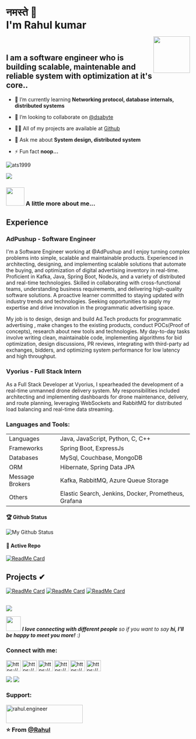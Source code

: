    
<h1 style="display: inline;"> नमस्ते 🙏 <br/> I'm Rahul kumar</h1>

<img align='right' src="https://media.giphy.com/media/M9gbBd9nbDrOTu1Mqx/giphy.gif" width="100"> <br>

## I am a software engineer who is building scalable, maintenable and reliable system with optimization at it's core..  

- 🌱 I’m currently learning **Networking protocol, database internals, distributed systems**

- 👯 I’m looking to collaborate on [@dsabyte](https://www.dsabyte.com)

- 👨‍💻 All of my projects are available at [Github](https://ats1999.github.io/#projects)

- 💬 Ask me about **System design, distributed system**

- ⚡ Fun fact **noop...**



<img src="https://komarev.com/ghpvc/?username=ats1999&label=Profile%20views&color=0e75b6&style=flat" alt="ats1999" />

[![](https://img.shields.io/badge/LinkedIn-Rahul-blue)](https://www.linkedin.com/in/rahul-kumar-%F0%9F%87%AE%F0%9F%87%B3-36b05a189/)


### <img src="https://media.giphy.com/media/VgCDAzcKvsR6OM0uWg/giphy.gif" width="50"> A little more about me...  

## Experience
### AdPushup - Software Engineer 
I'm a Software Engineer working at @AdPushup and I enjoy turning complex problems into simple, scalable and maintainable products. Experienced in architecting, designing, and implementing scalable solutions that automate the buying, and optimization of digital advertising inventory in real-time. Proficient in Kafka, Java, Spring Boot, NodeJs, and a variety of distributed and real-time technologies. Skilled in collaborating with cross-functional teams, understanding business requirements, and delivering high-quality software solutions. A proactive learner committed to staying updated with industry trends and technologies. Seeking opportunities to apply my expertise and drive innovation in the programmatic advertising space.

My job is to design, design and build Ad.Tech products for programmatic advertising , make changes to the existing products, conduct POCs(Proof of concepts), research about new tools and technologies. My day-to-day tasks involve writing clean, maintainable code, implementing algorithms for bid optimization, design discussions, PR reviews, integrating with third-party ad exchanges, bidders, and optimizing system performance for low latency and high throughput.

### Vyorius - Full Stack Intern
As a Full Stack Developer at Vyorius, I spearheaded the development of a real-time unmanned drone delivery system. My responsibilities included architecting and implementing dashboards for drone maintenance, delivery, and route planning, leveraging WebSockets and RabbitMQ for distributed load balancing and real-time data streaming.

<h3 align="left">Languages and Tools:</h3>

|  |  |
| --- | --- |
| Languages | Java, JavaScript, Python, C, C++ |
| Frameworks | Spring Boot, ExpressJs |
| Databases | MySql, Couchbase, MongoDB |
| ORM | Hibernate, Spring Data JPA|
| Message Brokers | Kafka, RabbitMQ, Azure Queue Storage |
| Others | Elastic Search, Jenkins, Docker, Prometheus, Grafana |


#### 🏆 Github Status
![My Github Status](https://github-readme-stats.vercel.app/api?username=ats1999&show_icons=true&hide_border=true&count_private=true&theme=dark)

#### 👀 Active Repo
[![ReadMe Card](https://github-readme-stats.vercel.app/api/pin/?username=ats1999&repo=WatchMan&theme=dark)](https://github.com/ats1999/demo-projects)

## Projects ✔
[![ReadMe Card](https://github-readme-stats.vercel.app/api/pin/?username=ats1999&repo=drone-air-mission-planning&theme=dark)](https://github.com/ats1999/drone-air-mission-planning)
[![ReadMe Card](https://github-readme-stats.vercel.app/api/pin/?username=ats1999&repo=rahul-react-map-gl-cluster&theme=dark)](https://github.com/ats1999/rahul-react-map-gl-cluster)
[![ReadMe Card](https://github-readme-stats.vercel.app/api/pin/?username=ats1999&repo=URL-Shortner&theme=dark)](https://github.com/ats1999/URL-Shortner)

<!-- top languages card -->
<br>
<a href="https://github.com/ats1999">
  <img align="center" src="https://github-readme-stats.vercel.app/api/top-langs/?username=ats1999&theme=dark" />
</a>
<br>

<img src="https://media.giphy.com/media/LnQjpWaON8nhr21vNW/giphy.gif" width="40"> <em><b>I love connecting with different people</b> so if you want to say <b>hi, I'll be happy to meet you more!</b> :)</em>

<h3 align="left">Connect with me:</h3>
<p align="left">
<a href="https://dev.to/https://dev.to/ats1999" target="blank"><img align="center" src="https://cdn.jsdelivr.net/npm/simple-icons@3.0.1/icons/dev-dot-to.svg" alt="https://dev.to/ats1999" height="30" width="40" /></a>
<a href="https://linkedin.com/in/https://www.linkedin.com/in/rahul-kumar-36b05a189/" target="blank"><img align="center" src="https://raw.githubusercontent.com/rahuldkjain/github-profile-readme-generator/master/src/images/icons/Social/linked-in-alt.svg" alt="https://www.linkedin.com/in/rahul-kumar-36b05a189/" height="30" width="40" /></a>
<a href="https://stackoverflow.com/users/https://stackoverflow.com/users/14773830/rahul" target="blank"><img align="center" src="https://raw.githubusercontent.com/rahuldkjain/github-profile-readme-generator/master/src/images/icons/Social/stack-overflow.svg" alt="https://stackoverflow.com/users/14773830/rahul" height="30" width="40" /></a>
<a href="https://fb.com/https://www.facebook.com/profile.php?id=100057763628659" target="blank"><img align="center" src="https://raw.githubusercontent.com/rahuldkjain/github-profile-readme-generator/master/src/images/icons/Social/facebook.svg" alt="https://www.facebook.com/profile.php?id=100057763628659" height="30" width="40" /></a>
<a href="https://www.codechef.com/users/https://www.codechef.com/users/ats99" target="blank"><img align="center" src="https://cdn.jsdelivr.net/npm/simple-icons@3.1.0/icons/codechef.svg" alt="https://www.codechef.com/users/ats99" height="30" width="40" /></a>
<a href="https://codeforces.com/profile/https://codeforces.com/profile/ats..." target="blank"><img align="center" src="https://cdn.jsdelivr.net/npm/simple-icons@3.0.1/icons/codeforces.svg" alt="https://codeforces.com/profile/ats..." height="30" width="40" /></a>
</p>

<div><a href="https://github.com/ats1999"><img src="https://img.shields.io/badge/github%20-%23121011.svg?&style=flat&logo=github&logoColor=white"/></a> <a href="https://www.linkedin.com/in/rahul-kumar-36b05a189/"><img src="https://img.shields.io/badge/linkedin%20-%230077B5.svg?&style=flat&logo=linkedin&logoColor=white"/></a>
</div>

<h3 align="left">Support:</h3>
<p><a href="https://www.buymeacoffee.com/rahul.engineer"> <img align="left" src="https://cdn.buymeacoffee.com/buttons/v2/default-yellow.png" height="50" width="210" alt="rahul.engineer" /></a></p><br><br>

### ⭐️ From [@Rahul](https://github.com/ats1999)   
